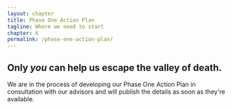 ```yaml
--- 
layout: chapter
title: Phase One Action Plan
tagline: Where we need to start
chapter: 6
permalink: /phase-one-action-plan/
---
```


## Only *you* can help us escape the valley of death.

We are in the process of developing our Phase One Action Plan in consultation with our advisors and will publish the details as soon as they're available.
